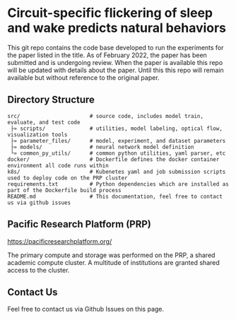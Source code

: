 # Circuit-specific flickering of sleep and wake predicts natural behaviors

This git repo contains the code base developed to run the experiments for the paper listed in the title. As of February 2022, the paper has been submitted and is undergoing review. When the paper is available this repo will be updated with details about the paper. Until this this repo will remain available but without reference to the original paper.

## Directory Structure

```
src/                      # source code, includes model train, evaluate, and test code
 ├» scripts/              # utilities, model labeling, optical flow, visualization tools
 ├» parameter_files/      # model, experiment, and dataset parameters
 ├» models/               # neural network model definition
 └» common_py_utils/      # common python utilities, yaml parser, etc
docker/                   # Dockerfile defines the docker container environment all code runs within
k8s/                      # Kubenetes yaml and job submission scripts used to deploy code on the PRP cluster
requirements.txt          # Python dependencies which are installed as part of the Dockerfile build process
README.md                 # This documentation, feel free to contact us via github issues
```

## Pacific Research Platform (PRP)

https://pacificresearchplatform.org/

The primary compute and storage was performed on the PRP, a shared academic compute cluster. A multitude of institutions are granted shared access to the cluster.

## Contact Us

Feel free to contact us via Github Issues on this page.